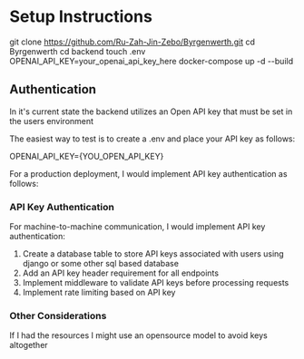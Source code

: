 # Setup Instructions

git clone https://github.com/Ru-Zah-Jin-Zebo/Byrgenwerth.git
cd Byrgenwerth
cd backend
touch .env
OPENAI_API_KEY=your_openai_api_key_here
docker-compose up -d --build

## Authentication

In it's current state the backend utilizes an Open API key that must be set in the users environment

The easiest way to test is to create a .env and place your API key as follows:

OPENAI_API_KEY={YOU_OPEN_API_KEY}

For a production deployment, I would implement API key authentication as follows:

### API Key Authentication

For machine-to-machine communication, I would implement API key authentication:

1. Create a database table to store API keys associated with users using django or some other sql based database
2. Add an API key header requirement for all endpoints
3. Implement middleware to validate API keys before processing requests
4. Implement rate limiting based on API key

### Other Considerations

If I had the resources I might use an opensource model to avoid keys altogether

